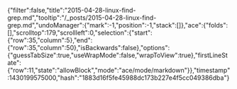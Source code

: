 {"filter":false,"title":"2015-04-28-linux-find-grep.md","tooltip":"/_posts/2015-04-28-linux-find-grep.md","undoManager":{"mark":-1,"position":-1,"stack":[]},"ace":{"folds":[],"scrolltop":179,"scrollleft":0,"selection":{"start":{"row":35,"column":5},"end":{"row":35,"column":50},"isBackwards":false},"options":{"guessTabSize":true,"useWrapMode":false,"wrapToView":true},"firstLineState":{"row":11,"state":"allowBlock","mode":"ace/mode/markdown"}},"timestamp":1430199575000,"hash":"1883d16f5fe45988dc173b227e4f5cc049386dba"}